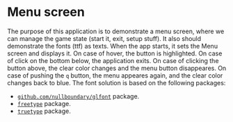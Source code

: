 # Menu screen

The purpose of this application is to demonstrate a menu screen, where we can manage the game state (start it, exit, setup stuff). It also should demonstrate the fonts (ttf) as texts. When the app starts, it sets the Menu screen and displays it. On case of hover, the button is highlighted. On case of click on the bottom below, the application exits. On case of clicking the button above, the clear color changes and the menu button disappeares. On case of pushing the `q` button, the menu appeares again, and the clear color changes back to blue.
The font solution is based on the following packages:

- [`github.com/nullboundary/glfont`](https://github.com/nullboundary/glfont) package.
- [`freetype`](https://godoc.org/github.com/golang/freetype) package.
- [`truetype`](https://godoc.org/github.com/golang/freetype/truetype) package.
